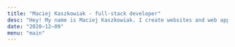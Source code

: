 ```yaml
---
title: "Maciej Kaszkowiak - full-stack developer"
desc: "Hey! My name is Maciej Kaszkowiak. I create websites and web applications, do sports, and write about my experiences."
date: "2020–12–09"
menu: "main"
---
```

